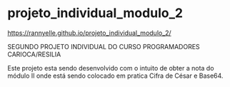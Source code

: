 # projeto_individual_modulo_2

https://rannyelle.github.io/projeto_individual_modulo_2/

 SEGUNDO PROJETO INDIVIDUAL DO CURSO PROGRAMADORES CARIOCA/RESILIA
 
 Este projeto esta sendo desenvolvido com o intuito de obter a nota do módulo II
 onde está sendo colocado em pratica Cifra de César e Base64.
